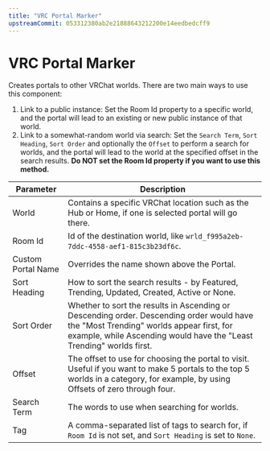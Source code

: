 ```yaml
---
title: "VRC Portal Marker"
upstreamCommit: 053312380ab2e21888643212200e14eedbedcff9
---
```


# VRC Portal Marker

Creates portals to other VRChat worlds.
There are two main ways to use this component:
1. Link to a public instance: Set the Room Id property to a specific world, and the portal will lead to an existing or new public instance of that world.
2. Link to a somewhat-random world via search: Set the `Search Term`, `Sort Heading`, `Sort Order` and optionally the `Offset` to perform a search for worlds, and the portal will lead to the world at the specified offset in the search results. **Do NOT set the Room Id property if you want to use this method.**

| Parameter          | Description                                                                                                                                                                                                   |
| ------------------ | ------------------------------------------------------------------------------------------------------------------------------------------------------------------------------------------------------------- |
| World              | Contains a specific VRChat location such as the Hub or Home, if one is selected portal will go there.                                                                                                         |
| Room Id            | Id of the destination world, like `wrld_f995a2eb-7ddc-4558-aef1-815c3b23df6c`.                                                                                                                                |
| Custom Portal Name | Overrides the name shown above the Portal.                                                                                                                                                                    |
| Sort Heading       | How to sort the search results - by Featured, Trending, Updated, Created, Active or None.                                                                                                                     |
| Sort Order         | Whether to sort the results in Ascending or Descending order. Descending order would have the "Most Trending" worlds appear first, for example, while Ascending would have the "Least Trending" worlds first. |
| Offset             | The offset to use for choosing the portal to visit. Useful if you want to make 5 portals to the top 5 worlds in a category, for example, by using Offsets of zero through four.                               |
| Search Term        | The words to use when searching for worlds.                                                                                                                                                                   |
| Tag                | A comma-separated list of tags to search for, if `Room Id` is not set, and `Sort Heading` is set to `None`.                                                                                                   |
